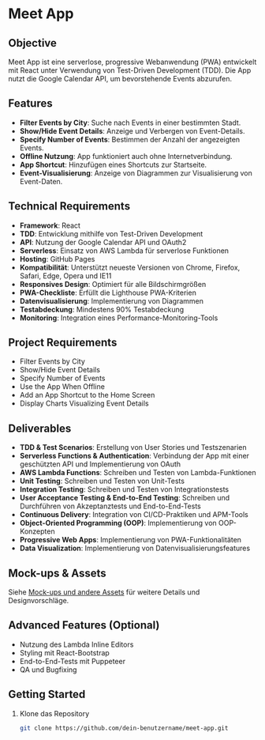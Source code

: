 # Meet App

## Objective

Meet App ist eine serverlose, progressive Webanwendung (PWA) entwickelt mit React unter Verwendung von Test-Driven Development (TDD). Die App nutzt die Google Calendar API, um bevorstehende Events abzurufen.

## Features

- **Filter Events by City**: Suche nach Events in einer bestimmten Stadt.
- **Show/Hide Event Details**: Anzeige und Verbergen von Event-Details.
- **Specify Number of Events**: Bestimmen der Anzahl der angezeigten Events.
- **Offline Nutzung**: App funktioniert auch ohne Internetverbindung.
- **App Shortcut**: Hinzufügen eines Shortcuts zur Startseite.
- **Event-Visualisierung**: Anzeige von Diagrammen zur Visualisierung von Event-Daten.

## Technical Requirements

- **Framework**: React
- **TDD**: Entwicklung mithilfe von Test-Driven Development
- **API**: Nutzung der Google Calendar API und OAuth2
- **Serverless**: Einsatz von AWS Lambda für serverlose Funktionen
- **Hosting**: GitHub Pages
- **Kompatibilität**: Unterstützt neueste Versionen von Chrome, Firefox, Safari, Edge, Opera und IE11
- **Responsives Design**: Optimiert für alle Bildschirmgrößen
- **PWA-Checkliste**: Erfüllt die Lighthouse PWA-Kriterien
- **Datenvisualisierung**: Implementierung von Diagrammen
- **Testabdeckung**: Mindestens 90% Testabdeckung
- **Monitoring**: Integration eines Performance-Monitoring-Tools

## Project Requirements

- Filter Events by City
- Show/Hide Event Details
- Specify Number of Events
- Use the App When Offline
- Add an App Shortcut to the Home Screen
- Display Charts Visualizing Event Details

## Deliverables

- **TDD & Test Scenarios**: Erstellung von User Stories und Testszenarien
- **Serverless Functions & Authentication**: Verbindung der App mit einer geschützten API und Implementierung von OAuth
- **AWS Lambda Functions**: Schreiben und Testen von Lambda-Funktionen
- **Unit Testing**: Schreiben und Testen von Unit-Tests
- **Integration Testing**: Schreiben und Testen von Integrationstests
- **User Acceptance Testing & End-to-End Testing**: Schreiben und Durchführen von Akzeptanztests und End-to-End-Tests
- **Continuous Delivery**: Integration von CI/CD-Praktiken und APM-Tools
- **Object-Oriented Programming (OOP)**: Implementierung von OOP-Konzepten
- **Progressive Web Apps**: Implementierung von PWA-Funktionalitäten
- **Data Visualization**: Implementierung von Datenvisualisierungsfeatures

## Mock-ups & Assets

Siehe [Mock-ups und andere Assets](./mockups) für weitere Details und Designvorschläge.

## Advanced Features (Optional)

- Nutzung des Lambda Inline Editors
- Styling mit React-Bootstrap
- End-to-End-Tests mit Puppeteer
- QA und Bugfixing

## Getting Started

1. Klone das Repository
   ```sh
   git clone https://github.com/dein-benutzername/meet-app.git
   ```
